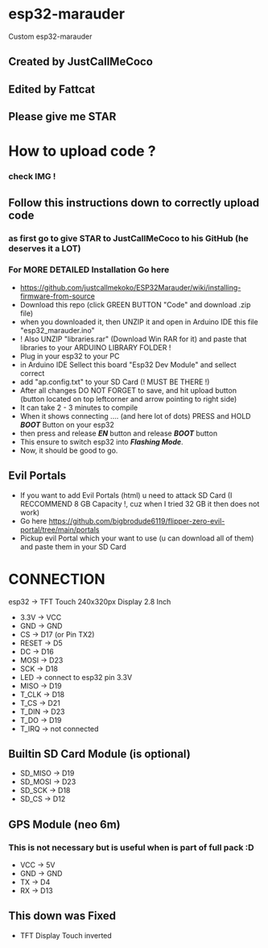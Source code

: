 # esp32-marauder
Custom esp32-marauder
## Created by JustCallMeCoco
## Edited by Fattcat

## Please give me STAR

# How to upload code ?
### check IMG !
## Follow this instructions down to correctly upload code
### as first go to give STAR to JustCallMeCoco to his GitHub (he deserves it a LOT)
### For MORE DETAILED Installation Go here
- https://github.com/justcallmekoko/ESP32Marauder/wiki/installing-firmware-from-source
- Download this repo (click GREEN BUTTON "Code" and download .zip file)
- when you downloaded it, then UNZIP it and open in Arduino IDE this file "esp32_marauder.ino"
- ! Also UNZIP "libraries.rar" (Download Win RAR for it) and paste that libraries to your ARDUINO LIBRARY FOLDER !
- Plug in your esp32 to your PC
- in Arduino IDE Sellect this board "Esp32 Dev Module" and sellect correct  
- add "ap.config.txt" to your SD Card (! MUST BE THERE !)
- After all changes DO NOT FORGET to save, and hit upload button (button located on top leftcorner and arrow pointing to right side)
- It can take 2 - 3 minutes to compile
- When it shows connecting .... (and here lot of dots) PRESS and HOLD ***BOOT*** Button on your esp32
- then press and release ***EN*** button and release ***BOOT*** button
- This ensure to switch esp32 into ***Flashing Mode***.
- Now, it should be good to go.


## Evil Portals
- If you want to add Evil Portals (html) u need to attack SD Card (I RECCOMMEND 8 GB Capacity !, cuz when I tried 32 GB it then does not work)
- Go here https://github.com/bigbrodude6119/flipper-zero-evil-portal/tree/main/portals
- Pickup evil Portal which your want to use (u can download all of them) and paste them in your SD Card 

# CONNECTION
esp32 -> TFT Touch 240x320px Display 2.8 Inch
- 3.3V -> VCC
- GND -> GND
- CS -> D17 (or Pin TX2)
- RESET -> D5
- DC -> D16
- MOSI -> D23
- SCK -> D18
- LED -> connect to esp32 pin 3.3V
- MISO -> D19
- T_CLK -> D18
- T_CS -> D21
- T_DIN -> D23
- T_DO -> D19
- T_IRQ -> not connected

## Builtin SD Card Module (is optional)
- SD_MISO -> D19
- SD_MOSI -> D23
- SD_SCK -> D18
- SD_CS -> D12

## GPS Module (neo 6m)
### This is not necessary but is useful when is part of full pack :D
- VCC -> 5V
- GND -> GND
- TX -> D4
- RX -> D13

## This down was Fixed
- TFT Display Touch inverted
